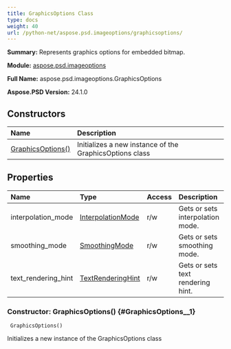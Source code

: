 ```yaml
---
title: GraphicsOptions Class
type: docs
weight: 40
url: /python-net/aspose.psd.imageoptions/graphicsoptions/
---
```


**Summary:** Represents graphics options for embedded bitmap.

**Module:** [aspose.psd.imageoptions](/psd/python-net/aspose.psd.imageoptions/)

**Full Name:** aspose.psd.imageoptions.GraphicsOptions

**Aspose.PSD Version:** 24.1.0

## **Constructors**
| **Name** | **Description** |
| :- | :- |
| [GraphicsOptions()](#GraphicsOptions__1) | Initializes a new instance of the GraphicsOptions class |
## **Properties**
| **Name** | **Type** | **Access** | **Description** |
| :- | :- | :- | :- |
| interpolation_mode | [InterpolationMode](/psd/python-net/aspose.psd/interpolationmode) | r/w | Gets or sets interpolation mode. |
| smoothing_mode | [SmoothingMode](/psd/python-net/aspose.psd/smoothingmode) | r/w | Gets or sets smoothing mode. |
| text_rendering_hint | [TextRenderingHint](/psd/python-net/aspose.psd/textrenderinghint) | r/w | Gets or sets text rendering hint. |


### Constructor: GraphicsOptions() {#GraphicsOptions__1}


```
 GraphicsOptions() 
```

Initializes a new instance of the GraphicsOptions class

